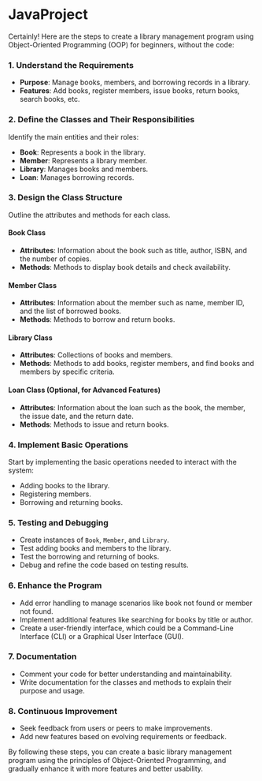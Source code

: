 # JavaProject
Certainly! Here are the steps to create a library management program using Object-Oriented Programming (OOP) for beginners, without the code:

### 1. Understand the Requirements
- **Purpose**: Manage books, members, and borrowing records in a library.
- **Features**: Add books, register members, issue books, return books, search books, etc.

### 2. Define the Classes and Their Responsibilities
Identify the main entities and their roles:
- **Book**: Represents a book in the library.
- **Member**: Represents a library member.
- **Library**: Manages books and members.
- **Loan**: Manages borrowing records.

### 3. Design the Class Structure
Outline the attributes and methods for each class.

#### Book Class
- **Attributes**: Information about the book such as title, author, ISBN, and the number of copies.
- **Methods**: Methods to display book details and check availability.

#### Member Class
- **Attributes**: Information about the member such as name, member ID, and the list of borrowed books.
- **Methods**: Methods to borrow and return books.

#### Library Class
- **Attributes**: Collections of books and members.
- **Methods**: Methods to add books, register members, and find books and members by specific criteria.

#### Loan Class (Optional, for Advanced Features)
- **Attributes**: Information about the loan such as the book, the member, the issue date, and the return date.
- **Methods**: Methods to issue and return books.

### 4. Implement Basic Operations
Start by implementing the basic operations needed to interact with the system:
- Adding books to the library.
- Registering members.
- Borrowing and returning books.

### 5. Testing and Debugging
- Create instances of `Book`, `Member`, and `Library`.
- Test adding books and members to the library.
- Test the borrowing and returning of books.
- Debug and refine the code based on testing results.

### 6. Enhance the Program
- Add error handling to manage scenarios like book not found or member not found.
- Implement additional features like searching for books by title or author.
- Create a user-friendly interface, which could be a Command-Line Interface (CLI) or a Graphical User Interface (GUI).

### 7. Documentation
- Comment your code for better understanding and maintainability.
- Write documentation for the classes and methods to explain their purpose and usage.

### 8. Continuous Improvement
- Seek feedback from users or peers to make improvements.
- Add new features based on evolving requirements or feedback.

By following these steps, you can create a basic library management program using the principles of Object-Oriented Programming, and gradually enhance it with more features and better usability.
